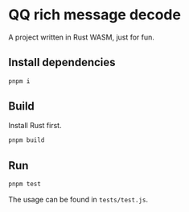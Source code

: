 # QQ rich message decode

A project written in Rust WASM, just for fun.

## Install dependencies

```bash
pnpm i
```

## Build

Install Rust first.

```bash
pnpm build
```

## Run

```bash
pnpm test
```

The usage can be found in `tests/test.js`.
